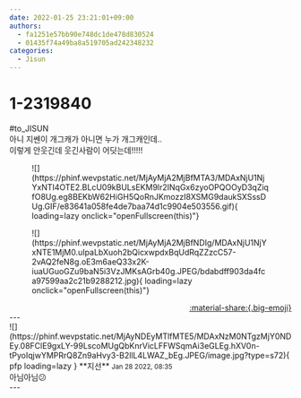 ```yaml
---
date: 2022-01-25 23:21:01+09:00
authors:
  - fa1251e57bb90e748dc1de478d830524
  - 01435f74a49ba8a519705ad242348232
categories:
  - Jisun
---
```


# 1-2319840

<div class="post-container" markdown="1">
<div class="content-container md-sidebar__scrollwrap" markdown="1">

\#to_JISUN<br>아니 지쎈이 개그캐가 아니면 누가 개그캐인데..<br>이렇게 안웃긴데 웃긴사람이 어딧는데!!!!!
<figure markdown="1">
![](https://phinf.wevpstatic.net/MjAyMjA2MjBfMTA3/MDAxNjU1NjYxNTI4OTE2.BLcU09kBULsEKM9lr2INqGx6zyoOPQOOyD3qZiqfO8Ug.eg8BEKbW62HiGH5QoRnJKmozzI8XSMG9daukSXSssDUg.GIF/e83641a058fe4de7baa74d1c9904e503556.gif){ loading=lazy onclick="openFullscreen(this)"}
</figure>

<figure markdown="1">
![](https://phinf.wevpstatic.net/MjAyMjA2MjBfNDIg/MDAxNjU1NjYxNTE1MjM0.uIpaLbXuoh2bQicxwpdxBqUdRqZZzcC57-2vAQ2feN8g.oE3m6aeQ33x2K-iuaUGuoGZu9baN5i3VzJMKsAGrb40g.JPEG/bdabdff903da4fca97599aa2c21b9288212.jpg){ loading=lazy onclick="openFullscreen(this)"}
</figure>


</div>
</div>

<div style="text-align: right;" markdown="1">
<a href="https://weverse.io/fromis9/fanpost/1-2319840" style="text-align: right;">:material-share:{.big-emoji}</a>
</div>
---

<div class="comments-container md-sidebar__scrollwrap" markdown="1">
<div class="comment" markdown="1">
<div class='id-container' markdown="1">
![](https://phinf.wevpstatic.net/MjAyNDEyMTlfMTE5/MDAxNzM0NTgzMjY0NDEy.08FClE9gxLY-99LscoMUgQbKnrVicLFFWSqmAi3eGLEg.hXV0n-tPyoIqjwYMPRrQ8Zn9aHvy3-B2llL4LWAZ_bEg.JPEG/image.jpg?type=s72){ pfp loading=lazy }
**<span class="artist">지선</span>** <small>Jan 28 2022, 08:35</small><br>
</div>
<div class='comment-body' markdown="1">
아님아님😕
</div>
</div>
</div>
---
